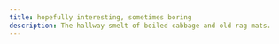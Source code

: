 ```yaml
---
title: hopefully interesting, sometimes boring
description: The hallway smelt of boiled cabbage and old rag mats.
---
```



